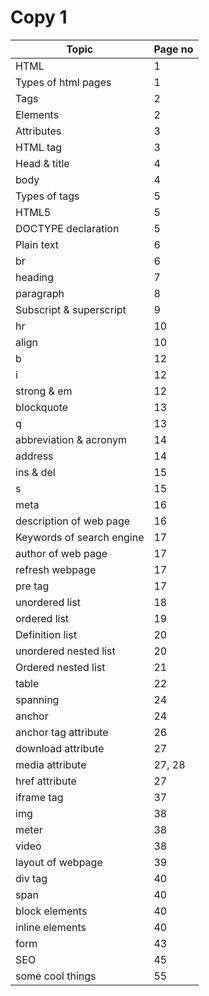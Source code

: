 # Copy 1

| Topic                     | Page no |
| ------------------------- | ------- |
| HTML                      | 1       |
| Types of html pages       | 1       |
| Tags                      | 2       |
| Elements                  | 2       |
| Attributes                | 3       |
| HTML tag                  | 3       |
| Head & title              | 4       |
| body                      | 4       |
| Types of tags             | 5       |
| HTML5                     | 5       |
| DOCTYPE declaration       | 5       |
| Plain text                | 6       |
| br                        | 6       |
| heading                   | 7       |
| paragraph                 | 8       |
| Subscript & superscript   | 9       |
| hr                        | 10      |
| align                     | 10      |
| b                         | 12      |
| i                         | 12      |
| strong & em               | 12      |
| blockquote                | 13      |
| q                         | 13      |
| abbreviation & acronym    | 14      |
| address                   | 14      |
| ins & del                 | 15      |
| s                         | 15      |
| meta                      | 16      |
| description of web page   | 16      |
| Keywords of search engine | 17      |
| author of web page        | 17      |
| refresh webpage           | 17      |
| pre tag                   | 17      |
| unordered list            | 18      |
| ordered list              | 19      |
| Definition list           | 20      |
| unordered nested list     | 20      |
| Ordered nested list       | 21      |
| table                     | 22      |
| spanning                  | 24      |
| anchor                    | 24      |
| anchor tag attribute      | 26      |
| download attribute        | 27      |
| media attribute           | 27, 28  |
| href attribute            | 27      |
| iframe tag                | 37      |
| img                       | 38      |
| meter                     | 38      |
| video                     | 38      |
| layout of webpage         | 39      |
| div tag                   | 40      |
| span                      | 40      |
| block elements            | 40      |
| inline elements           | 40      |
| form                      | 43      |
| SEO                       | 45      |
| some cool things          | 55      |
